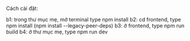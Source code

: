 Cách cài đặt:

b1: trong thư mục mẹ, mở terminal type npm install
b2: cd frontend, type npm install (npm install --legacy-peer-deps)
b3: ở frontend, type npm run build
b4: ở thư mục mẹ, type npm run dev

